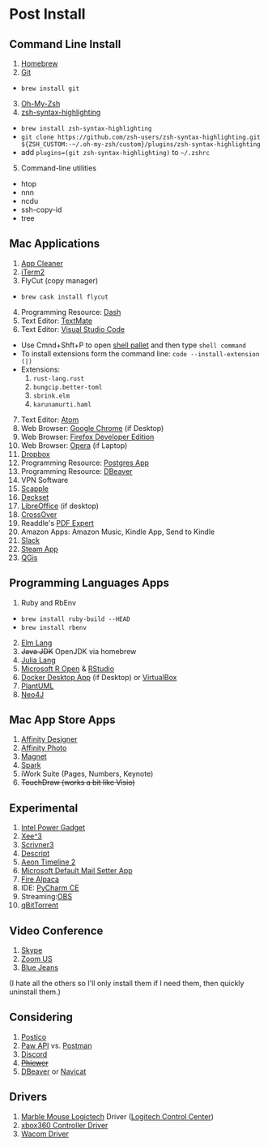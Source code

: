 # Post Install

## Command Line Install

1. [Homebrew](https://brew.sh)
2. [Git](https://en.wikipedia.org/wiki/Git)
 - `brew install git`
3. [Oh-My-Zsh](https://github.com/robbyrussell/oh-my-zsh)
4. [zsh-syntax-highlighting](https://github.com/zsh-users/zsh-syntax-highlighting/blob/master/INSTALL.md) 
 - `brew install zsh-syntax-highlighting`
 - `git clone https://github.com/zsh-users/zsh-syntax-highlighting.git ${ZSH_CUSTOM:-~/.oh-my-zsh/custom}/plugins/zsh-syntax-highlighting`
 - add `plugins=(git zsh-syntax-highlighting)` to `~/.zshrc`
5. Command-line utilities
 - htop
 - nnn
 - ncdu
 - ssh-copy-id
 - tree
 
## Mac Applications 

1. [App Cleaner](https://freemacsoft.net/appcleaner/)
2. [iTerm2](https://iterm2.com)
3. FlyCut (copy manager) 
 - `brew cask install flycut`
4. Programming Resource: [Dash](https://kapeli.com/dash)
5. Text Editor: [TextMate](https://macromates.com/download)
6. Text Editor: [Visual Studio Code](https://code.visualstudio.com/Download)
  - Use Cmnd+Shft+P to open [shell pallet](https://code.visualstudio.com/docs/setup/mac) and then type `shell command`
  - To install extensions form the command line: `code --install-extension (|)` 
  - Extensions:
    1. `rust-lang.rust`
    2. `bungcip.better-toml`
    3. `sbrink.elm`
    4. `karunamurti.haml`
7. Text Editor: [Atom](https://atom.io)
7. Web Browser: [Google Chrome](https://www.google.com/chrome/) (if Desktop)
8. Web Browser: [Firefox Developer Edition](https://www.mozilla.org/en-US/firefox/developer/)
9. Web Browser: [Opera](https://www.opera.com) (if Laptop)
10. [Dropbox](https://www.dropbox.com/install)
11. Programming Resource: [Postgres App](https://postgresapp.com/downloads.html)
12. Programming Resource: [DBeaver](https://dbeaver.io/download/)
13. VPN Software
14. [Scapple](https://www.literatureandlatte.com/scapple/download)
15. [Deckset](https://www.deckset.com)
16. [LibreOffice](https://www.libreoffice.org) (if desktop)
17. [CrossOver](https://www.codeweavers.com)
18. Readdle's [PDF Expert](https://pdfexpert.com)
19. Amazon Apps: Amazon Music, Kindle App, Send to Kindle
20. [Slack](https://slack.com/downloads/osx)
21. [Steam App](https://store.steampowered.com/about/)
22. [QGis](https://qgis.org/en/site/forusers/download.html)

## Programming Languages Apps

1. Ruby and RbEnv
 - `brew install ruby-build --HEAD`
 - `brew install rbenv` 
2. [Elm Lang](https://elm-lang.org)
3. ~~Java JDK~~ OpenJDK via homebrew
3. [Julia Lang](https://julialang.org/downloads/)
4. [Microsoft R Open](https://mran.microsoft.com/open) & [RStudio](https://www.rstudio.com/products/rstudio/download/)
5. [Docker Desktop App](https://www.docker.com/products/docker-desktop) (if Desktop) or [VirtualBox](https://www.virtualbox.org/)
6. [PlantUML](http://plantuml.com)
7. [Neo4J](https://neo4j.com/download-center/#community)

## Mac App Store Apps

1. [Affinity Designer](https://affinity.serif.com/en-gb/designer/)
2. [Affinity Photo](https://affinity.serif.com/en-gb/photo/)
3. [Magnet](https://magnet.crowdcafe.com/)
4. [Spark](https://sparkmailapp.com/)
6. iWork Suite (Pages, Numbers, Keynote) 
5. ~~TouchDraw (works a bit like Visio)~~

## Experimental 

1. [Intel Power Gadget](https://software.intel.com/en-us/articles/intel-power-gadget-20)
2. [Xee^3](https://theunarchiver.com/xee)
3. [Scrivner3](https://www.literatureandlatte.com/scrivener/overview)
4. [Descript](https://www.descript.com)
5. [Aeon Timeline 2](https://www.aeontimeline.com)
7. [Microsoft Default Mail Setter App](https://support.microsoft.com/en-us/help/4483875/outlook-for-mac-support-utilities)
8. [Fire Alpaca](https://firealpaca.com/)
9. IDE: [PyCharm CE](https://www.jetbrains.com/pycharm/)
10. Streaming:[OBS](https://obsproject.com/)
11. [qBitTorrent](https://www.qbittorrent.org/)

## Video Conference

1. [Skype](https://www.skype.com/en/get-skype/)
2. [Zoom US](https://zoom.us)
3. [Blue Jeans](https://www.bluejeans.com/downloads)

(I hate all the others so I'll only install them if I need them, then quickly uninstall them.)

## Considering 
1. [Postico](https://eggerapps.at/postico/)
2. [Paw API](https://paw.cloud/) vs. [Postman](https://www.postman.com/)
3. [Discord](https://discordapp.com/download)
4. ~~[Phiewer](https://phiewer.com)~~
5. [DBeaver](https://dbeaver.io/) or [Navicat](https://customer.navicat.com/)

## Drivers
1. [Marble Mouse Logictech](https://www.logitech.com/en-us/product/trackman-marble-business) Driver ([Logitech Control Center](https://support.logi.com/hc/en-us/articles/360025297833))
2. [xbox360 Controller Driver](https://github.com/360Controller/360Controller/releases)
3. [Wacom Driver](https://www.wacom.com/en-us/support/product-support/drivers)
